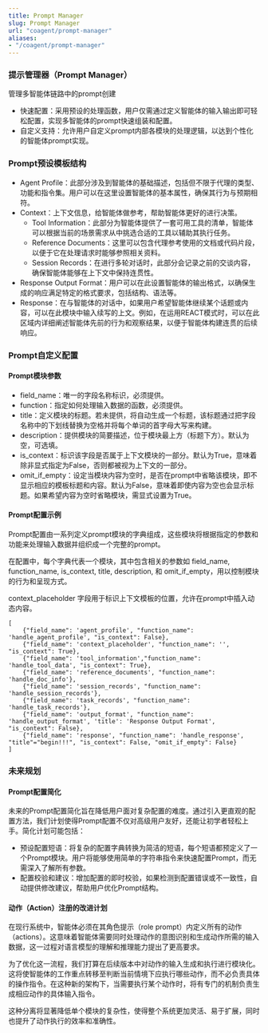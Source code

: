 ```yaml
---
title: Prompt Manager
slug: Prompt Manager
url: "coagent/prompt-manager"
aliases:
- "/coagent/prompt-manager"
---
```



### 提示管理器（Prompt Manager）
管理多智能体链路中的prompt创建
- 快速配置：采用预设的处理函数，用户仅需通过定义智能体的输入输出即可轻松配置，实现多智能体的prompt快速组装和配置。
- 自定义支持：允许用户自定义prompt内部各模块的处理逻辑，以达到个性化的智能体prompt实现。

### Prompt预设模板结构

- Agent Profile：此部分涉及到智能体的基础描述，包括但不限于代理的类型、功能和指令集。用户可以在这里设置智能体的基本属性，确保其行为与预期相符。
- Context：上下文信息，给智能体做参考，帮助智能体更好的进行决策。
  - Tool Information：此部分为智能体提供了一套可用工具的清单，智能体可以根据当前的场景需求从中挑选合适的工具以辅助其执行任务。
  - Reference Documents：这里可以包含代理参考使用的文档或代码片段，以便于它在处理请求时能够参照相关资料。
  - Session Records：在进行多轮对话时，此部分会记录之前的交谈内容，确保智能体能够在上下文中保持连贯性。
- Response Output Format：用户可以在此设置智能体的输出格式，以确保生成的响应满足特定的格式要求，包括结构、语法等。
- Response：在与智能体的对话中，如果用户希望智能体继续某个话题或内容，可以在此模块中输入续写的上文。例如，在运用REACT模式时，可以在此区域内详细阐述智能体先前的行为和观察结果，以便于智能体构建连贯的后续响应。

### Prompt自定义配置

#### Prompt模块参数
- field_name：唯一的字段名称标识，必须提供。
- function：指定如何处理输入数据的函数，必须提供。
- title：定义模块的标题。若未提供，将自动生成一个标题，该标题通过把字段名称中的下划线替换为空格并将每个单词的首字母大写来构建。
- description：提供模块的简要描述，位于模块最上方（标题下方）。默认为空，可选填。
- is_context：标识该字段是否属于上下文模块的一部分。默认为True，意味着除非显式指定为False，否则都被视为上下文的一部分。
- omit_if_empty：设定当模块内容为空时，是否在prompt中省略该模块，即不显示相应的模板标题和内容。默认为False，意味着即使内容为空也会显示标题。如果希望内容为空时省略模块，需显式设置为True。

#### Prompt配置示例

Prompt配置由一系列定义prompt模块的字典组成，这些模块将根据指定的参数和功能来处理输入数据并组织成一个完整的prompt。

在配置中，每个字典代表一个模块，其中包含相关的参数如 field_name, function_name, is_context, title, description, 和 omit_if_empty，用以控制模块的行为和呈现方式。

context_placeholder 字段用于标识上下文模板的位置，允许在prompt中插入动态内容。
```
[
    {"field_name": 'agent_profile', "function_name": 'handle_agent_profile', "is_context": False},
    {"field_name": 'context_placeholder', "function_name": '', "is_context": True},
    {"field_name": 'tool_information',"function_name": 'handle_tool_data', "is_context": True},
    {"field_name": 'reference_documents', "function_name": 'handle_doc_info'},
    {"field_name": 'session_records', "function_name": 'handle_session_records'},
    {"field_name": 'task_records', "function_name": 'handle_task_records'},
    {"field_name": 'output_format', "function_name": 'handle_output_format', 'title': 'Response Output Format', "is_context": False},
    {"field_name": 'response', "function_name": 'handle_response', "title"="begin!!!", "is_context": False, "omit_if_empty": False}
]
```

### 未来规划

#### Prompt配置简化

未来的Prompt配置简化旨在降低用户面对复杂配置的难度。通过引入更直观的配置方法，我们计划使得Prompt配置不仅对高级用户友好，还能让初学者轻松上手。简化计划可能包括：

- 预设配置短语：将复杂的配置字典转换为简洁的短语，每个短语都预定义了一个Prompt模块。用户将能够使用简单的字符串指令来快速配置Prompt，而无需深入了解所有参数。
- 配置校验和建议：增加配置的即时校验，如果检测到配置错误或不一致性，自动提供修改建议，帮助用户优化Prompt结构。

#### 动作（Action）注册的改进计划

在现行系统中，智能体必须在其角色提示（role prompt）内定义所有的动作（actions）。这意味着智能体需要同时处理动作的意图识别和生成动作所需的输入数据，这一过程对语言模型的理解和推理能力提出了更高要求。

为了优化这一流程，我们打算在后续版本中对动作的输入生成和执行进行模块化。这将使智能体的工作重点转移至判断当前情境下应执行哪些动作，而不必负责具体的操作指令。在这种新的架构下，当需要执行某个动作时，将有专门的机制负责生成相应动作的具体输入指令。

这种分离将显著降低单个模块的复杂性，使得整个系统更加灵活、易于扩展，同时也提升了动作执行的效率和准确性。
